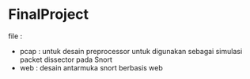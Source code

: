 # FinalProject

file :
* pcap : untuk desain preprocessor untuk digunakan sebagai simulasi packet dissector pada Snort
* web : desain antarmuka snort berbasis web